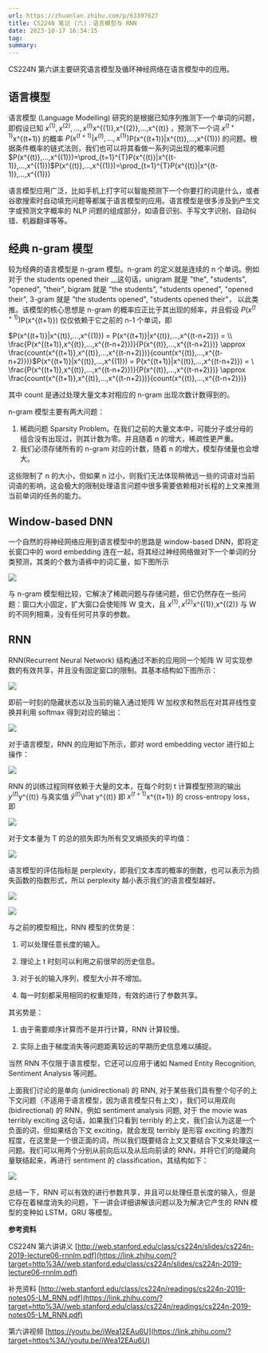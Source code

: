 ```yaml
---
url: https://zhuanlan.zhihu.com/p/63397627
title: CS224N 笔记 (六)：语言模型与 RNN
date: 2023-10-17 16:34:15
tag: 
summary: 
---
```

CS224N 第六讲主要研究语言模型及循环神经网络在语言模型中的应用。

## **语言模型**

语言模型 (Language Modelling) 研究的是根据已知序列推测下一个单词的问题，即假设已知 $x^{(1)},x^{(2)},...,x^{(t)}$x^{(1)},x^{(2)},...,x^{(t)} ，预测下一个词 $x^{(t+1)}$x^{(t+1)} 的概率 $P(x^{(t+1)}|x^{(t)},...,x^{(1)})$P(x^{(t+1)}|x^{(t)},...,x^{(1)}) 的问题。根据条件概率的链式法则，我们也可以将其看做一系列词出现的概率问题 $P(x^{(t)},...,x^{(1)})=\prod_{t=1}^{T}P(x^{(t)}|x^{(t-1)},...,x^{(1)})$P(x^{(t)},...,x^{(1)})=\prod_{t=1}^{T}P(x^{(t)}|x^{(t-1)},...,x^{(1)})

语言模型应用广泛，比如手机上打字可以智能预测下一个你要打的词是什么，或者谷歌搜索时自动填充问题等都属于语言模型的应用。语言模型是很多涉及到产生文字或预测文字概率的 NLP 问题的组成部分，如语音识别、手写文字识别、自动纠错、机器翻译等等。

## **经典 n-gram 模型**

较为经典的语言模型是 n-gram 模型。n-gram 的定义就是连续的 n 个单词。例如对于 the students opened their __这句话，unigram 就是 "the", "students", "opened", "their", bigram 就是 "the students", "students opened", "opened their", 3-gram 就是 "the students opened", "students opened their"， 以此类推。该模型的核心思想是 n-gram 的概率应正比于其出现的频率，并且假设 $P(x^{(t+1)})$P(x^{(t+1)}) 仅仅依赖于它之前的 n-1 个单词，即

$P(x^{(t+1)}|x^{(t)},...,x^{(1)}) = P(x^{(t+1)}|x^{(t)},...,x^{(t-n+2)}) = \\ \frac{P(x^{(t+1)},x^{(t)},...,x^{(t-n+2)})}{P(x^{(t)},...,x^{(t-n+2)})} \approx \frac{count(x^{(t+1)},x^{(t)},...,x^{(t-n+2)})}{count(x^{(t)},...,x^{(t-n+2)})}$P(x^{(t+1)}|x^{(t)},...,x^{(1)}) = P(x^{(t+1)}|x^{(t)},...,x^{(t-n+2)}) = \\ \frac{P(x^{(t+1)},x^{(t)},...,x^{(t-n+2)})}{P(x^{(t)},...,x^{(t-n+2)})} \approx \frac{count(x^{(t+1)},x^{(t)},...,x^{(t-n+2)})}{count(x^{(t)},...,x^{(t-n+2)})}

其中 count 是通过处理大量文本对相应的 n-gram 出现次数计数得到的。

n-gram 模型主要有两大问题：

1.  稀疏问题 Sparsity Problem。在我们之前的大量文本中，可能分子或分母的组合没有出现过，则其计数为零。并且随着 n 的增大，稀疏性更严重。
2.  我们必须存储所有的 n-gram 对应的计数，随着 n 的增大，模型存储量也会增大。

这些限制了 n 的大小，但如果 n 过小，则我们无法体现稍微远一些的词语对当前词语的影响，这会极大的限制处理语言问题中很多需要依赖相对长程的上文来推测当前单词的任务的能力。

## **Window-based DNN**

一个自然的将神经网络应用到语言模型中的思路是 window-based DNN，即将定长窗口中的 word embedding 连在一起，将其经过神经网络做对下一个单词的分类预测，其类的个数为语裤中的词汇量，如下图所示

![](<assets/1697531656078.png>)

与 n-gram 模型相比较，它解决了稀疏问题与存储问题，但它仍然存在一些问题：窗口大小固定，扩大窗口会使矩阵 W 变大，且 $x^{(1)},x^{(2)}$x^{(1)},x^{(2)} 与 W 的不同列相乘，没有任何可共享的参数。

## **RNN**

RNN(Recurrent Neural Network) 结构通过不断的应用同一个矩阵 W 可实现参数的有效共享，并且没有固定窗口的限制。其基本结构如下图所示：

![](<assets/1697531656829.png>)

即前一时刻的隐藏状态以及当前的输入通过矩阵 W 加权求和然后在对其非线性变换并利用 softmax 得到对应的输出：

![](<assets/1697531656944.png>)

对于语言模型，RNN 的应用如下所示，即对 word embedding vector 进行如上操作：

![](<assets/1697531657282.png>)

RNN 的训练过程同样依赖于大量的文本，在每个时刻 t 计算模型预测的输出 $y^{(t)}$y^{(t)} 与真实值 $\hat y^{(t)}$\hat y^{(t)} 即 $x^{(t+1)}$x^{(t+1)} 的 cross-entropy loss，即

![](<assets/1697531657427.png>)

对于文本量为 T 的总的损失即为所有交叉熵损失的平均值：

![](<assets/1697531657841.png>)

语言模型的评估指标是 perplexity，即我们文本库的概率的倒数，也可以表示为损失函数的指数形式，所以 perplexity 越小表示我们的语言模型越好。

![](<assets/1697531658160.png>)

![](<assets/1697531658430.png>)

与之前的模型相比，RNN 模型的优势是：

1. 可以处理任意长度的输入。

2. 理论上 t 时刻可以利用之前很早的历史信息。

3. 对于长的输入序列，模型大小并不增加。

4. 每一时刻都采用相同的权重矩阵，有效的进行了参数共享。

其劣势是：

1. 由于需要顺序计算而不是并行计算，RNN 计算较慢。

2. 实际上由于梯度消失等问题距离较远的早期历史信息难以捕捉。

当然 RNN 不仅限于语言模型，它还可以应用于诸如 Named Entity Recognition, Sentiment Analysis 等问题。

上面我们讨论的是单向 (unidirectional) 的 RNN, 对于某些我们具有整个句子的上下文问题（不适用于语言模型，因为语言模型只有上文），我们可以用双向 (bidirectional) 的 RNN，例如 sentiment analysis 问题, 对于 the movie was terribly exciting 这句话，如果我们只看到 terribly 的上文，我们会认为这是一个负面的词，但如果结合下文 exciting，就会发现 terribly 是形容 exciting 的激烈程度，在这里是一个很正面的词，所以我们既要结合上文又要结合下文来处理这一问题。我们可以用两个分别从前向后以及从后向前读的 RNN，并将它们的隐藏向量联结起来，再进行 sentiment 的 classification，其结构如下：

![](<assets/1697531658892.png>)

总结一下，RNN 可以有效的进行参数共享，并且可以处理任意长度的输入，但是它存在着梯度消失的问题，下一讲会详细讲解该问题以及为解决它产生的 RNN 模型的变种如 LSTM，GRU 等模型。

**参考资料**

CS224N 第六讲讲义 [http://web.stanford.edu/class/cs224n/slides/cs224n-2019-lecture06-rnnlm.pdf](https://link.zhihu.com/?target=http%3A//web.stanford.edu/class/cs224n/slides/cs224n-2019-lecture06-rnnlm.pdf)

补充资料 [http://web.stanford.edu/class/cs224n/readings/cs224n-2019-notes05-LM_RNN.pdf](https://link.zhihu.com/?target=http%3A//web.stanford.edu/class/cs224n/readings/cs224n-2019-notes05-LM_RNN.pdf)

第六讲视频 [https://youtu.be/iWea12EAu6U](https://link.zhihu.com/?target=https%3A//youtu.be/iWea12EAu6U)